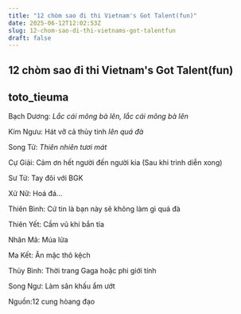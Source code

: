 ```yaml
---
title: "12 chòm sao đi thi Vietnam's Got Talent(fun)"
date: 2025-06-12T12:02:53Z
slug: 12-chom-sao-di-thi-vietnams-got-talentfun
draft: false
---
```


## 12 chòm sao đi thi Vietnam's Got Talent(fun)

## toto_tieuma

Bạch Dương: *Lắc cái mông bà lên, lắc cái mông bà lên*

Kim Ngưu: Hát vỡ cả thủy tinh *lên quá đà*

Song Tử: *Thiên nhiên tươi mát*

Cự Giải: Cảm ơn hết người đến người kia (Sau khi trình diễn xong)

Sư Tử: Tay đôi với BGK

Xử Nữ: Hoá đá…

Thiên Bình: Cứ tin là bạn này sẽ không làm gì quá đà

Thiên Yết: Cầm vũ khí bắn tỉa

Nhân Mã: Múa lửa

Ma Kết: Ăn mặc thô kệch

Thủy Bình: Thời trang Gaga hoặc phi giới tính

Song Ngư: Làm sân khấu ẩm ướt
 
Nguồn:12 cung hòang đạo